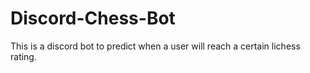 # Discord-Chess-Bot

This is a discord bot to predict when a user will reach a certain lichess rating.
